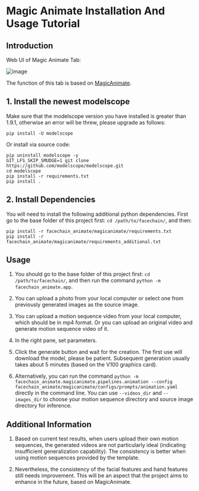 # Magic Animate Installation And Usage Tutorial

## Introduction

Web UI of Magic Animate Tab:

![image](https://github.com/modelscope/facechain/tree/main/facechain_animate/resources/MagicAnimate/magicanimate_snapshot.jpg) 

The function of this tab is based on [MagicAnimate](https://showlab.github.io/magicanimate/).

## 1. Install the newest modelscope

Make sure that the modelscope version you have installed is greater than 1.9.1, otherwise an error will be threw, please upgrade as follows:
```
pip install -U modelscope
```
Or install via source code:
```
pip uninstall modelscope -y
GIT_LFS_SKIP_SMUDGE=1 git clone https://github.com/modelscope/modelscope.git
cd modelscope
pip install -r requirements.txt
pip install .
```

## 2. Install Dependencies

You will need to install the following additional python dependencies. First go to the base folder of this project first: `cd /path/to/facechain/`, and then:
```
pip install -r facechain_animate/magicanimate/requirements.txt
pip install -r facechain_animate/magicanimate/requirements_additional.txt
```


## Usage

1. You should go to the base folder of this project first: `cd /path/to/facechain/`, and then run the command `python -m facechain_animate.app`.

2. You can upload a photo from your local computer or select one from previously generated images as the source image.

3. You can upload a motion sequence video from your local computer, which should be in mp4 format. Or you can upload an original video and generate motion sequence video of it.

4. In the right pane, set parameters.

5. Click the generate button and wait for the creation. The first use will download the model, please be patient. Subsequent generation usually takes about 5 minutes (based on the V100 graphics card).

6. Alternatively, you can run the command `python -m facechain_animate.magicanimate.pipelines.animation --config facechain_animate/magicanimate/configs/prompts/animation.yaml` directly in the command line. You can use `--videos_dir` and `--images_dir` to choose your motion sequence directory and source image directory for inference.

## Additional Information

1. Based on current test results, when users upload their own motion sequences, the generated videos are not particularly ideal (indicating insufficient generalization capability). The consistency is better when using motion sequences provided by the template.

2. Nevertheless, the consistency of the facial features and hand features still needs improvement. This will be an aspect that the project aims to enhance in the future, based on MagicAnimate.